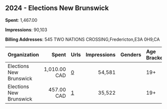 ## 2024 - Elections New Brunswick 
**Spent**: 1,467.00

**Impressions**: 90,103

**Billing Addresses**: 545 TWO NATIONS CROSSING,Fredericton,E3A 0H9,CA

|Organization|Spent|Urls|Impressions|Genders|Age Brackets|Country Codes|
|:---|---:|:---|---:|:---|:---|:---|
|Elections New Brunswick|1,010.00 CAD|[0](https://www.snap.com/political-ads/asset/c2974be893d5f52fd51e8c056eb22bf25067e59d0405187071157fa423b31b2c?mediaType=mp4)|54,581||19+|canada|
|Elections New Brunswick|457.00 CAD|[1](https://www.snap.com/political-ads/asset/f6e7e6e18c283b7771579bc57d242f44ecd73f533f00d85503ce16bd82560e9c?mediaType=mp4)|35,522||19+|canada|
